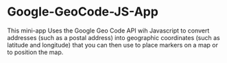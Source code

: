 # Google-GeoCode-JS-App
This mini-app Uses the Google Geo Code API wih Javascript to convert addresses (such as a postal address) into geographic coordinates (such as latitude and longitude) that you can then use to place markers on a map or to position the map.
